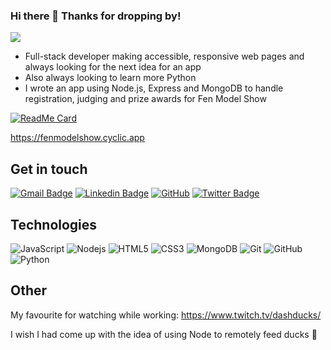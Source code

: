 ### Hi there 👋 Thanks for dropping by!

<img src="https://www.codewars.com/users/Christina_M/badges/small">

- Full-stack developer making accessible, responsive web pages and always looking for the next idea for an app
- Also always looking to learn more Python
- I wrote an app using Node.js, Express and MongoDB to handle registration, judging and prize awards for Fen Model Show


[![ReadMe Card](https://github-readme-stats.vercel.app/api/pin/?username=Christina-Milner&repo=fms)](https://github.com/Christina-Milner/fms)


https://fenmodelshow.cyclic.app


## Get in touch

[![Gmail Badge](https://img.shields.io/badge/-info@christina<dash>milner.dev-c14438?style=flat-square&logo=Gmail&logoColor=white&link=mailto:info@christina-milner.dev)](mailto:info@christina-milner.dev)
[![Linkedin Badge](https://img.shields.io/badge/-milnerc-blue?style=flat-square&logo=Linkedin&logoColor=white&link=https://www.linkedin.com/in/milnerc/)](https://www.linkedin.com/in/milnerc/)
[![GitHub](https://img.shields.io/badge/-GitHub-181717?style=flat-square&logo=github&logoColor=white&link=https://github.com/Christina-Milner)](https://github.com/Christina-Milner)
[![Twitter Badge](https://img.shields.io/badge/-@cmilner_dev-00acee?style=flat&logo=Twitter&logoColor=white)](https://twitter.com/cmilner_dev)


## Technologies

![JavaScript](https://img.shields.io/badge/-JavaScript-black?style=flat-square&logo=javascript)
![Nodejs](https://img.shields.io/badge/-Nodejs-black?style=flat-square&logo=Node.js)
![HTML5](https://img.shields.io/badge/-HTML5-E34F26?style=flat-square&logo=html5&logoColor=white)
![CSS3](https://img.shields.io/badge/-CSS3-1572B6?style=flat-square&logo=css3)
![MongoDB](https://img.shields.io/badge/-MongoDB-black?style=flat-square&logo=mongodb)
![Git](https://img.shields.io/badge/-Git-black?style=flat-square&logo=git)
![GitHub](https://img.shields.io/badge/-GitHub-181717?style=flat-square&logo=github)
![Python](https://img.shields.io/badge/-Python-black?style=flat-square&logo=python)

## Other

My favourite for watching while working: https://www.twitch.tv/dashducks/

I wish I had come up with the idea of using Node to remotely feed ducks 🦆

<!--
**Christina-Milner/Christina-Milner** is a ✨ _special_ ✨ repository because its `README.md` (this file) appears on your GitHub profile.

Here are some ideas to get you started:

- 🔭 I’m currently working on ...
- 🌱 I’m currently learning ...
- 👯 I’m looking to collaborate on ...
- 🤔 I’m looking for help with ...
- 💬 Ask me about ...
- 📫 How to reach me: ...
- 😄 Pronouns: ...
- ⚡ Fun fact: ...
-->
